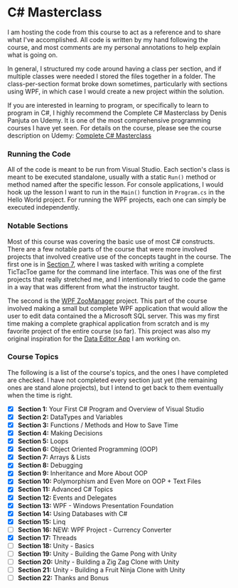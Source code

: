 # C# Masterclass
I am hosting the code from this course to act as a reference and to share what I've accomplished. All code is written by my hand following the course, and most comments are my personal annotations to help explain what is going on.

In general, I structured my code around having a class per section, and if multiple classes were needed I stored the files together in a folder. The class-per-section format broke down sometimes, particularly with sections using WPF, in which case I would create a new project within the solution. 

If you are interested in learning to program, or specifically to learn to program in C#, I highly recommend the Complete C# Masterclass by Denis Panjuta on Udemy. It is one of the most comprehensive programming courses I have yet seen. For details on the course, please see the course description on Udemy: [Complete C# Masterclass](https://www.udemy.com/course/complete-csharp-masterclass/)

### Running the Code
All of the code is meant to be run from Visual Studio. Each section's class is meant to be executed standalone, usually with a static `Run()` method or method named after the specific lesson. For console applications, I would hook up the lesson I want to run in the `Main()` function in `Program.cs` in the Hello World project. For running the WPF projects, each one can simply be executed independently.

### Notable Sections
Most of this course was covering the basic use of most C# constructs. There are a few notable parts of the course that were more involved projects that involved creative use of the concepts taught in the course. The first one is in [Section 7](Hello%20World/Section%207), where I was tasked with writing a complete TicTacToe game for the command line interface. This was one of the first projects that really stretched me, and I intentionally tried to code the game in a way that was different from what the instructor taught.

The second is the [WPF ZooManager](WPF%20ZooManager) project. This part of the course involved making a small but complete WPF application that would allow the user to edit data contained the a Microsoft SQL server. This was my first time making a complete graphical application from scratch and is my favorite project of the entire course (so far). This project was also my original inspiration for the [Data Editor App](https://github.com/Cshooltz/Data-Editor-App) I am working on.

### Course Topics
The following is a list of the course's topics, and the ones I have completed are checked. I have not completed every section just yet (the remaining ones are stand alone projects), but I intend to get back to them eventually when the time is right.
- [x] **Section 1:** Your First C# Program and Overview of Visual Studio
- [x] **Section 2:** DataTypes and Variables
- [x] **Section 3:** Functions / Methods and How to Save Time
- [x] **Section 4:** Making Decisions
- [x] **Section 5:** Loops
- [x] **Section 6:** Object Oriented Programming (OOP)
- [x] **Section 7:** Arrays & Lists
- [x] **Section 8:** Debugging
- [x] **Section 9:** Inheritance and More About OOP
- [x] **Section 10:** Polymorphism and Even More on OOP + Text Files
- [x] **Section 11:** Advanced C# Topics
- [x] **Section 12:** Events and Delegates
- [x] **Section 13:** WPF - Windows Presentation Foundation
- [x] **Section 14:** Using Databases with C#
- [x] **Section 15:** Linq
- [ ] **Section 16:** NEW: WPF Project - Currency Converter
- [x] **Section 17:** Threads
- [ ] **Section 18:** Unity - Basics
- [ ] **Section 19:** Unity - Building the Game Pong with Unity
- [ ] **Section 20:** Unity - Building a Zig Zag Clone with Unity
- [ ] **Section 21:** Unity - Building a Fruit Ninja Clone with Unity
- [ ] **Section 22:** Thanks and Bonus
